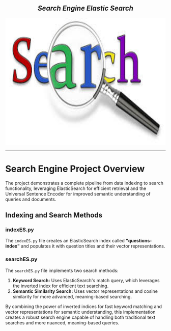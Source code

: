<h2 align= "center"><em>Search Engine Elastic Search</em></h2>

<div align="center">
  <img height="400" src="https://github.com/shreyjain99/Search-Engine-Elastic-Search/blob/main/src%20files/cover%20image.jpg"/>
</div>

<hr width="100%" size="2">

<body>
    <h1>Search Engine Project Overview</h1>
    <p>The project demonstrates a complete pipeline from data indexing to search functionality, leveraging ElasticSearch for efficient retrieval and the Universal Sentence Encoder for improved semantic understanding of queries and documents.</p>

  <h2>Indexing and Search Methods</h2>
    
  <h3>indexES.py</h3>
  <p>The <code>indexES.py</code> file creates an ElasticSearch index called <strong>"questions-index"</strong> and populates it with question titles and their vector representations.</p>

   <h3>searchES.py</h3>
  <p>The <code>searchES.py</code> file implements two search methods:</p>
    <ol>
        <li>
            <strong>Keyword Search:</strong> Uses ElasticSearch's match query, which leverages the inverted index for efficient text searching.
        </li>
        <li>
            <strong>Semantic Similarity Search:</strong> Uses vector representations and cosine similarity for more advanced, meaning-based searching.
        </li>
    </ol>

  <p>By combining the power of inverted indices for fast keyword matching and vector representations for semantic understanding, this implementation creates a robust search engine capable of handling both traditional text searches and more nuanced, meaning-based queries.</p>
</body>
